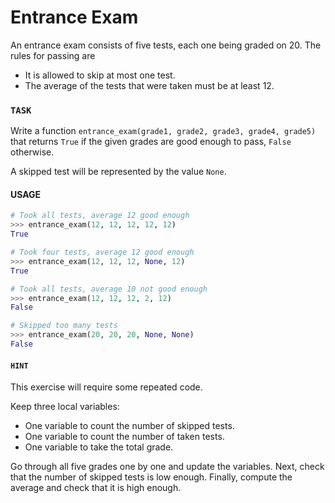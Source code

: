 # Entrance Exam

An entrance exam consists of five tests, each one being graded on 20.
The rules for passing are

- It is allowed to skip at most one test.
- The average of the tests that were taken must be at least 12.

### `TASK`

Write a function `entrance_exam(grade1, grade2, grade3, grade4, grade5)` that returns `True` if the given grades are good enough to pass, `False` otherwise.

A skipped test will be represented by the value `None`.

#### USAGE

```python
# Took all tests, average 12 good enough
>>> entrance_exam(12, 12, 12, 12, 12)
True

# Took four tests, average 12 good enough
>>> entrance_exam(12, 12, 12, None, 12)
True

# Took all tests, average 10 not good enough
>>> entrance_exam(12, 12, 12, 2, 12)
False

# Skipped too many tests
>>> entrance_exam(20, 20, 20, None, None)
False
```

#### `HINT`

This exercise will require some repeated code.

Keep three local variables:

- One variable to count the number of skipped tests.
- One variable to count the number of taken tests.
- One variable to take the total grade.

Go through all five grades one by one and update the variables.
Next, check that the number of skipped tests is low enough.
Finally, compute the average and check that it is high enough.

